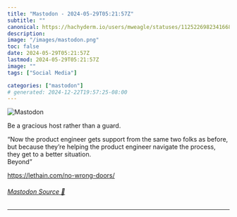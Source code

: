 ```yaml
---
title: "Mastodon - 2024-05-29T05:21:57Z"
subtitle: ""
canonical: https://hachyderm.io/users/mweagle/statuses/112522698234166871
description:
image: "/images/mastodon.png"
toc: false
date: 2024-05-29T05:21:57Z
lastmod: 2024-05-29T05:21:57Z
image: ""
tags: ["Social Media"]

categories: ["mastodon"]
# generated: 2024-12-22T19:57:25-08:00
---
```

![Mastodon](/images/mastodon.png)

<p>Be a gracious host rather than a guard. </p><p>“Now the product engineer gets support from the same two folks as before, but because they’re helping the product engineer navigate the process, they get to a better situation.<br />Beyond” </p><p><a href="https://lethain.com/no-wrong-doors/" target="_blank" rel="nofollow noopener noreferrer" translate="no"><span class="invisible">https://</span><span class="">lethain.com/no-wrong-doors/</span><span class="invisible"></span></a></p>


###### [Mastodon Source 🐘](https://hachyderm.io/@mweagle/112522698234166871)

___
